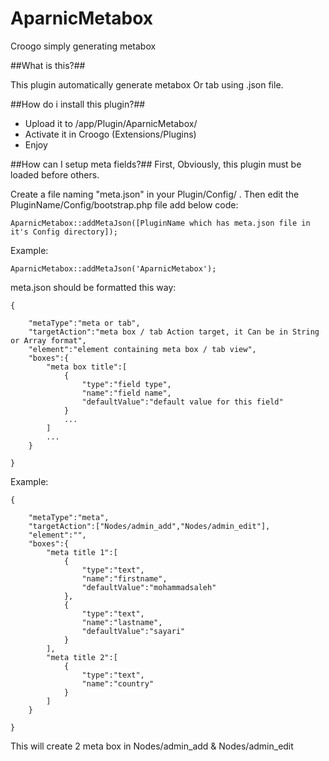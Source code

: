 AparnicMetabox
==============

Croogo simply generating metabox

##What is this?##

This plugin automatically generate metabox Or tab using .json file.

##How do i install this plugin?##

- Upload it to /app/Plugin/AparnicMetabox/
- Activate it in Croogo (Extensions/Plugins)
- Enjoy

##How can I setup meta fields?##
First, Obviously, this plugin must be loaded before others.

Create a file naming "meta.json" in your Plugin/Config/ .
Then edit the PluginName/Config/bootstrap.php file add below code:
````
AparnicMetabox::addMetaJson([PluginName which has meta.json file in it's Config directory]);
````
Example:
````
AparnicMetabox::addMetaJson('AparnicMetabox');
````


meta.json should be formatted this way:

````
{
    
    "metaType":"meta or tab",
    "targetAction":"meta box / tab Action target, it Can be in String or Array format",
    "element":"element containing meta box / tab view",
    "boxes":{
        "meta box title":[
            {
                "type":"field type",
                "name":"field name",
                "defaultValue":"default value for this field"
            }
            ...
        ]
        ...
    }
    
}
````

Example:
````
{
    
    "metaType":"meta",
    "targetAction":["Nodes/admin_add","Nodes/admin_edit"],
    "element":"",
    "boxes":{
        "meta title 1":[
            {
                "type":"text",
                "name":"firstname",
                "defaultValue":"mohammadsaleh"
            },
            {
                "type":"text",
                "name":"lastname",
                "defaultValue":"sayari"
            }
        ],
        "meta title 2":[
            {
                "type":"text",
                "name":"country"
            }
        ]
    }
    
}
````

This will create 2 meta box in Nodes/admin_add & Nodes/admin_edit